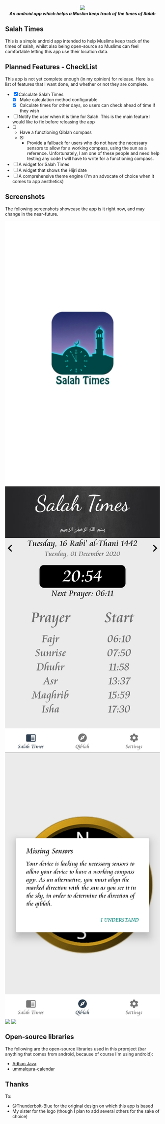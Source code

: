 <div align="center">
<img src="https://github.com/AbdullahM0hamed/SalahTimes/blob/main/app/src/main/res/drawable/splash_icon">
<br>
<strong><i>An android app which helps a Muslim keep track of the times of Salah</i></strong>
</div>

## Salah Times
This is a simple android app intended to help Muslims keep track of the times of salah, whilst also being open-source so Muslims can feel comfortable letting this app use their location data.

## Planned Features - CheckList
This app is not yet complete enough (in my opinion) for release. Here is a list of features that I want done, and whether or not they are complete.

- [x] Calculate Salah Times
  - [x] Make calculation method configurable
  - [x] Calculate times for other days, so users can check ahead of time if they wish
- [ ] Notify the user when it is time for Salah. This is the main feature I would like to fix before releasing the app
- [ ] - Have a functioning Qiblah compass
  - [x] - Provide a fallback for users who do not have the necessary sensors to allow for a working compass, using the sun as a reference. Unfortunately, I am one of these people and need help testing any code I will have to write for a functioning compass.
- [ ] A widget for Salah Times
- [ ] A widget that shows the Hijri date
- [ ] A comprehensive theme engine (I'm an advocate of choice when it comes to app aesthetics)

## Screenshots

The following screenshots showcase the app is it right now, and may change in the near-future.

<img align="center" src="https://github.com/AbdullahM0hamed/SalahTimes/blob/main/screenshots/screenshot_splash.jpg">
<img align="center" src="https://github.com/AbdullahM0hamed/SalahTimes/blob/main/screenshots/screenshot_prayer_times.jpg">
<img align="center" src="https://github.com/AbdullahM0hamed/SalahTimes/blob/main/screenshots/screenshot_missing_sensors.jpg">
<img align="center" src="https://github.com/AbdullahM0hamed/SalahTimes/blob/main/screenshots/screenshot_solar_compass">
<img align="center" src="https://github.com/AbdullahM0hamed/SalahTimes/blob/main/screenshots/screenshot_settings">

## Open-source libraries

The following are the open-source libraries used in this prproject (bar anything that comes from android, because of course I'm using android):

- [Adhan Java](https://github.com/batoulapps/adhan-java)
- [ummalqura-calendar](https://github.com/msarhan/ummalqura-calendar)

## Thanks

To:
  - @Thunderbolt-Blue for the original design on which this app is based
  - My sister for the logo (though I plan to add several others for the sake of choice)
